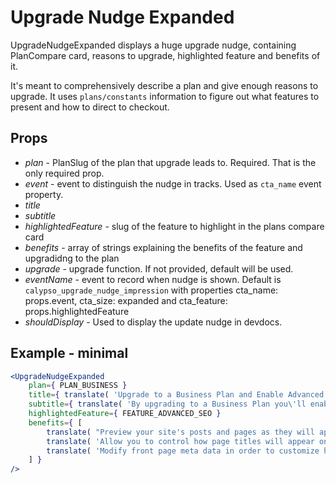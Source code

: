 # Upgrade Nudge Expanded

UpgradeNudgeExpanded displays a huge upgrade nudge, containing PlanCompare card, reasons to upgrade, highlighted feature and benefits of it.

It's meant to comprehensively describe a plan and give enough reasons to upgrade. It uses `plans/constants` information to figure out what features to present and how to direct to checkout.

## Props

- *plan* - PlanSlug of the plan that upgrade leads to. Required. That is the only required prop.
- *event* - event to distinguish the nudge in tracks. Used as `cta_name` event property.
- *title*
- *subtitle*
- *highlightedFeature* - slug of the feature to highlight in the plans compare card
- *benefits* - array of strings explaining the benefits of the feature and upgradidng to the plan
- *upgrade* - upgrade function. If not provided, default will be used.
- *eventName* - event to record when nudge is shown. Default is `calypso_upgrade_nudge_impression` with properties cta_name: props.event, cta_size: expanded and cta_feature: props.highlightedFeature
- *shouldDisplay* - Used to display the update nudge in devdocs.


## Example - minimal

```jsx
<UpgradeNudgeExpanded
	plan={ PLAN_BUSINESS }
	title={ translate( 'Upgrade to a Business Plan and Enable Advanced SEO' ) }
	subtitle={ translate( 'By upgrading to a Business Plan you\'ll enable advanced SEO features on your site.' ) }
	highlightedFeature={ FEATURE_ADVANCED_SEO }
	benefits={ [
		translate( "Preview your site's posts and pages as they will appear when shared on Facebook, Twitter and the WordPress.com Reader." ),
		translate( 'Allow you to control how page titles will appear on Google search results, or when shared on social networks.' ),
		translate( 'Modify front page meta data in order to customize how your site appears to search engines.' )
	] }
/>
```
